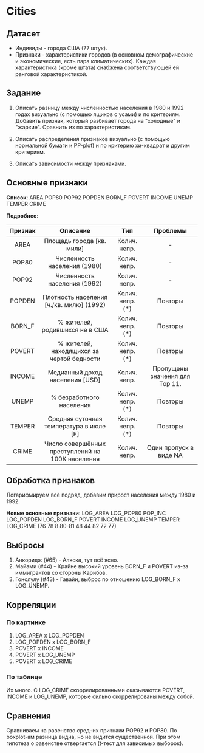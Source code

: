 # Cities

## Датасет

* Индивиды - города США (77 штук).
* Признаки - характеристики городов (в основном демографические и экономические, есть пара климатических). Каждая характеристика (кроме штата) снабжена соответствующей ей ранговой характеристикой.

## Задание

1. Описать разницу между численностью населения в 1980 и 1992 годах визуально (с помощью ящиков с усами) и
по критериям. Добавить признак, который разбивает города на "холодные" и "жаркие". Сравнить их по характеристикам.

2. Описать распределения признаков
визуально (с помощью нормальной бумаги и PP-plot) и по критерию хи-квадрат и другим критериям.

3. Описать зависимости между признаками.

## Основные признаки

**Список**: AREA POP80 POP92 POPDEN BORN_F POVERT INCOME UNEMP TEMPER CRIME

**Подробнее**:

| Признак | Описание                                         | Тип              | Проблемы                                                  |
|:-------:|:------------------------------------------------:|:----------------:|:------------------------------:|
| AREA    | Площадь города [кв. мили]                        | Колич. непр.     | -                              |
| POP80   | Численность населения (1980)                     | Колич. непр.     | -                              |
| POP92   | Численность населения (1992)                     | Колич. непр.     | -                              |
| POPDEN  | Плотность населения [ч./кв. милю] (1992)         | Колич. непр. (*) | Повторы                        |
| BORN_F  | % жителей, родившихся не в США                   | Колич. непр. (*) | Повторы                        |
| POVERT  | % жителей, находящихся за чертой бедности        | Колич. непр. (*) | Повторы                        |
| INCOME  | Медианный доход населения [USD]                  | Колич. непр.     | Пропущены значения для Top 11. |
| UNEMP   | % безработного населения                         | Колич. непр. (*) | Повторы                        |
| TEMPER  | Средняя суточная температура в июле [F]          | Колич. непр. (*) | Повторы                        |
| CRIME   | Число совершённых преступлений на 100К населения | Колич. непр.     | Один пропуск в виде NA         |

## Обработка признаков

Логарифмируем всё подряд, добавим прирост населения между 1980 и 1992.

**Новые основные признаки**:  LOG_AREA LOG_POP80 POP_INC LOG_POPDEN LOG_BORN_F POVERT INCOME LOG_UNEMP TEMPER LOG_CRIME (76 78 8 80-81 48 44 82 72 77)

## Выбросы

1. Анкоридж (#65) - Аляска, тут всё ясно.
2. Майами (#44) - Крайне высокий уровень BORN_F и POVERT из-за иммигрантов со стороны Карибов.
3. Гонолулу (#43) - Гавайи, выброс по отношению LOG_BORN_F x LOG_UNEMP.

## Корреляции

### По картинке

1. LOG_AREA x LOG_POPDEN
2. LOG_POPDEN x LOG_BORN_F
3. POVERT x INCOME
4. POVERT x LOG_UNEMP
5. POVERT x LOG_CRIME

### По таблице

Их много. С LOG_CRIME скоррелированными оказываются POVERT, INCOME и LOG_UNEMP, которые сильно скоррелированы между собой.

## Сравнения

Сравниваем на равенство средних признаки POP92 и POP80. По boxplot-ам разница видна, но не видится существенной. При этом гипотеза о равенстве отвергается (t-тест для зависимых выборок).